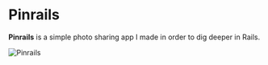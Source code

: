 Pinrails
========

**Pinrails** is a simple photo sharing app I made in order to dig deeper in Rails.

![Pinrails](http://i.imgur.com/qFgoKeP.jpg)
